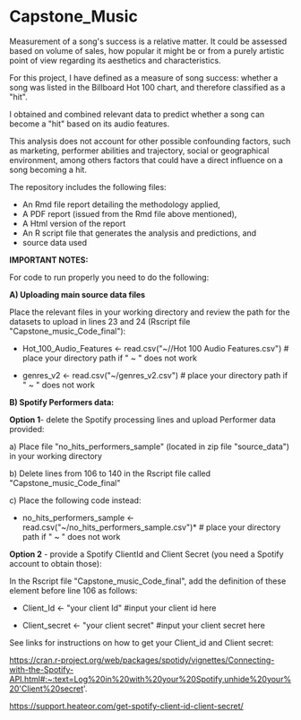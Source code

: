 # Capstone_Music

Measurement of a song's success is a relative matter. It could be assessed based on volume of sales, how popular it might be or from a purely artistic point of view regarding its aesthetics and characteristics.

For this project, I have defined as a measure of song success: whether a song  was listed in the Billboard Hot 100 chart, and therefore classified as a "hit".  

I obtained and combined relevant data to predict whether a song can become a "hit" based on its audio features. 

This analysis does not account for other possible confounding factors, such as marketing, performer abilities and trajectory, social or geographical environment, among others factors that could have a direct influence on a song becoming a hit.

The repository includes the following files:

- An Rmd file report detailing the methodology applied, 
- A PDF report (issued from the Rmd file above mentioned), 
- A Html version of the report
- An R script file that generates the analysis and  predictions, and
- source data used

**IMPORTANT NOTES:**

For code to run properly you need to do the following:

**A) Uploading main source data  files**

Place the relevant files in your working directory and review the path for the datasets to upload in lines 23 and 24 (Rscript file "Capstone_music_Code_final"): 

  * Hot_100_Audio_Features <- read.csv("~//Hot 100 Audio Features.csv")   # place your directory path if " ~ " does not work
 
  * genres_v2 <- read.csv("~/genres_v2.csv") # place your directory path if " ~ " does not work


**B) Spotify Performers data:**

**Option 1**- delete the Spotify processing lines and upload Performer data provided:

a) Place file "no_hits_performers_sample" (located in zip file "source_data") in your working directory

b) Delete lines from 106 to 140 in the Rscript file called "Capstone_music_Code_final"

c) Place the following code instead:

   * no_hits_performers_sample <- read.csv("~/no_hits_performers_sample.csv")*  # place your directory path if " ~ " does not work


**Option 2** - provide a Spotify ClientId and Client Secret (you need a Spotify account to obtain those):

In the Rscript file "Capstone_music_Code_final", add the definition of these element before line 106 as follows:

  * Client_Id <- "your client Id"  #input your client id here

  * Client_secret <- "your client secret"  #input your client secret here

See links for instructions on how to get your Client_id and Client secret:

https://cran.r-project.org/web/packages/spotidy/vignettes/Connecting-with-the-Spotify-API.html#:~:text=Log%20in%20with%20your%20Spotify,unhide%20your%20'Client%20secret'.

https://support.heateor.com/get-spotify-client-id-client-secret/

